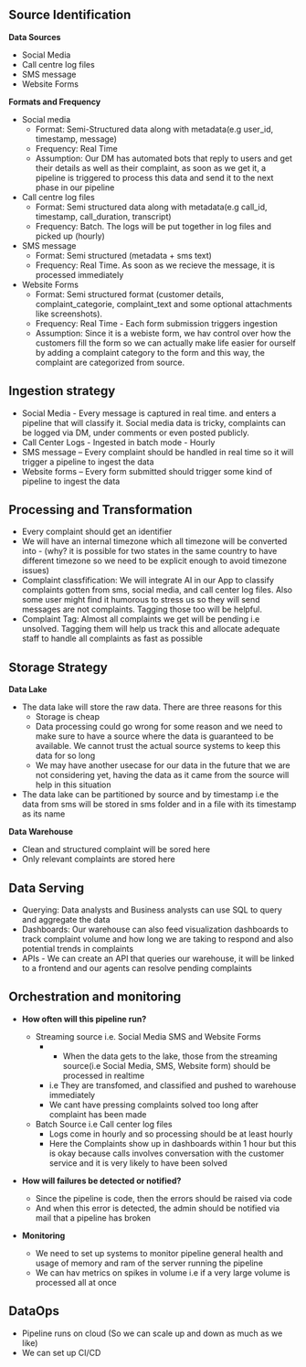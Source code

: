 ## Source Identification

**Data Sources**   
+ Social Media
+ Call centre log files
+ SMS message
+ Website Forms

**Formats and Frequency**
+ Social media
  + Format: Semi-Structured data along with metadata(e.g user_id, timestamp, message)
  + Frequency: Real Time
  + Assumption: Our DM has automated bots that reply to users and get their details as well as their complaint, as soon as we get it, a pipeline is triggered to process this data and send it to the next phase in our pipeline
+ Call centre log files
  + Format: Semi structured data along with metadata(e.g call_id, timestamp, call_duration, transcript)
  + Frequency: Batch. The logs will be put together in log files and picked up (hourly)
+ SMS message
  + Format: Semi structured (metadata + sms text)
  + Frequency: Real Time. As soon as we recieve the message, it is processed immediately
+ Website Forms
  + Format: Semi structured format (customer details, complaint_categorie, complaint_text and some optional attachments like screenshots).
  + Frequency: Real Time - Each form submission triggers ingestion  
  + Assumption: Since it is a webiste form, we hav control over how the customers fill the form so we can actually make life easier for ourself by adding a complaint category to the form and this way, the complaint are categorized from source.

## Ingestion strategy

+ Social Media - Every message is captured in real time. and enters a pipeline that will classify it. Social media data is tricky, complaints can be logged via DM, under comments or even posted publicly.
+ Call Center Logs - Ingested in batch mode - Hourly
+ SMS message – Every complaint should be handled in real time so it will trigger a pipeline to ingest the data
+ Website forms – Every form submitted should trigger some kind of pipeline to ingest the data

## Processing and Transformation

+ Every complaint should get an identifier
+ We will have an internal timezone which all timezone will be converted into - (why? it is possible for two states in the same country to have different timezone so we need to be explicit enough to avoid timezone issues)
+ Complaint classfification: We will integrate AI in our App to classify complaints gotten from sms, social media, and call center log files. Also some user might find it humorous to stress us so they will send messages are not complaints. Tagging those too will be helpful. 
+ Complaint Tag: Almost all complaints we get will be pending i.e unsolved. Tagging them will help us track this and allocate adequate staff to handle all complaints as fast as possible

## Storage Strategy

**Data Lake**
+ The data lake will store the raw data. There are three reasons for this
  + Storage is cheap
  + Data processing could go wrong for some reason and we need to make sure to have a source where the data is guaranteed to be available. We cannot trust the actual source systems to keep this data for so long
  + We may have another usecase for our data in the future that we are not considering yet, having the data as it came from the source will help in this situation
+ The data lake can be partitioned by source and by timestamp i.e the data from sms will be stored in sms folder and in a file with its timestamp as its name

**Data Warehouse**
+ Clean and structured complaint will be sored here
+ Only relevant complaints are stored here 

## Data Serving

+ Querying: Data analysts and Business analysts can use SQL to query and aggregate the data
+ Dashboards: Our warehouse can also feed visualization dashboards to track complaint volume and how long we are taking to respond and also potential trends in complaints
+ APIs - We can create an API that queries our warehouse, it will be linked to a frontend and our agents can resolve pending complaints

## Orchestration and monitoring

- **How often will this pipeline run?**
  + Streaming source i.e. Social Media SMS and Website Forms
    + + When the data gets to the lake, those from the streaming source(i.e Social Media, SMS, Website form) should be processed in realtime
    + i.e They are transfomed, and classified and pushed to warehouse immediately
    + We cant have pressing complaints solved too long after complaint has been made
  + Batch Source i.e Call center log files
    + Logs come in hourly and so processing should be at least hourly
    + Here the Complaints show up in dashboards within 1 hour but this is okay because calls involves conversation with the customer service and it is very likely to have been solved

- **How will failures be detected or notified?**
  + Since the pipeline is code, then the errors should be raised via code
  + And when this error is detected, the admin should be notified via mail that a pipeline has broken

- **Monitoring**
  + We need to set up systems to monitor pipeline general health and usage of memory and ram of the server running the pipeline
  + We can hav metrics on spikes in volume i.e if a very large volume is processed all at once

## DataOps

+ Pipeline runs on cloud (So we can scale up and down as much as we like)
+ We can set up CI/CD
